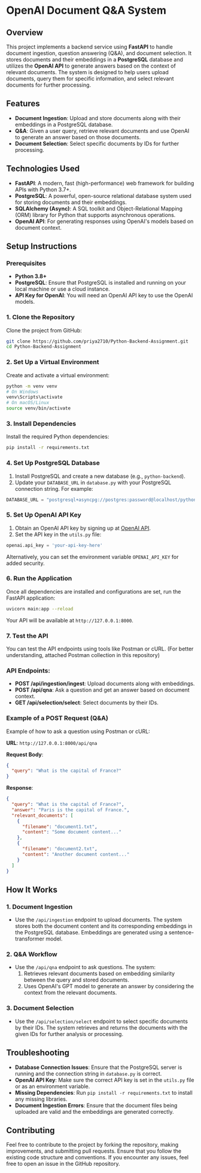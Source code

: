 # OpenAI Document Q&A System

## Overview

This project implements a backend service using **FastAPI** to handle document ingestion, question answering (Q&A), and document selection. It stores documents and their embeddings in a **PostgreSQL** database and utilizes the **OpenAI API** to generate answers based on the context of relevant documents. The system is designed to help users upload documents, query them for specific information, and select relevant documents for further processing.

## Features

- **Document Ingestion**: Upload and store documents along with their embeddings in a PostgreSQL database.
- **Q&A**: Given a user query, retrieve relevant documents and use OpenAI to generate an answer based on those documents.
- **Document Selection**: Select specific documents by IDs for further processing.

## Technologies Used

- **FastAPI**: A modern, fast (high-performance) web framework for building APIs with Python 3.7+.
- **PostgreSQL**: A powerful, open-source relational database system used for storing documents and their embeddings.
- **SQLAlchemy (Async)**: A SQL toolkit and Object-Relational Mapping (ORM) library for Python that supports asynchronous operations.
- **OpenAI API**: For generating responses using OpenAI's models based on document context.

## Setup Instructions

### Prerequisites

- **Python 3.8+**
- **PostgreSQL**: Ensure that PostgreSQL is installed and running on your local machine or use a cloud instance.
- **API Key for OpenAI**: You will need an OpenAI API key to use the OpenAI models.

### 1. Clone the Repository

Clone the project from GitHub:

```bash
git clone https://github.com/priya2710/Python-Backend-Assignment.git
cd Python-Backend-Assignment
```

### 2. Set Up a Virtual Environment

Create and activate a virtual environment:

```bash
python -m venv venv
# On Windows
venv\Scripts\activate
# On macOS/Linux
source venv/bin/activate
```

### 3. Install Dependencies

Install the required Python dependencies:

```bash
pip install -r requirements.txt
```

### 4. Set Up PostgreSQL Database

1. Install PostgreSQL and create a new database (e.g., `python-backend`).
2. Update your `DATABASE_URL` in `database.py` with your PostgreSQL connection string. For example:

```python
DATABASE_URL = "postgresql+asyncpg://postgres:password@localhost/python-backend"
```

### 5. Set Up OpenAI API Key

1. Obtain an OpenAI API key by signing up at [OpenAI API](https://platform.openai.com/account/api-keys).
2. Set the API key in the `utils.py` file:

```python
openai.api_key = 'your-api-key-here'
```

Alternatively, you can set the environment variable `OPENAI_API_KEY` for added security.

### 6. Run the Application

Once all dependencies are installed and configurations are set, run the FastAPI application:

```bash
uvicorn main:app --reload
```

Your API will be available at `http://127.0.0.1:8000`.

### 7. Test the API

You can test the API endpoints using tools like Postman or cURL.
(For better understanding, attached Postman collection in this repository)

### API Endpoints:

- **POST /api/ingestion/ingest**: Upload documents along with embeddings.
- **POST /api/qna**: Ask a question and get an answer based on document context.
- **GET /api/selection/select**: Select documents by their IDs.

### Example of a POST Request (Q&A)

Example of how to ask a question using Postman or cURL:

**URL**: `http://127.0.0.1:8000/api/qna`

**Request Body**:
```json
{
  "query": "What is the capital of France?"
}
```

**Response**:
```json
{
  "query": "What is the capital of France?",
  "answer": "Paris is the capital of France.",
  "relevant_documents": [
    {
      "filename": "document1.txt",
      "content": "Some document content..."
    },
    {
      "filename": "document2.txt",
      "content": "Another document content..."
    }
  ]
}
```

## How It Works

### 1. Document Ingestion

- Use the `/api/ingestion` endpoint to upload documents. The system stores both the document content and its corresponding embeddings in the PostgreSQL database. Embeddings are generated using a sentence-transformer model.

### 2. Q&A Workflow

- Use the `/api/qna` endpoint to ask questions. The system:
  1. Retrieves relevant documents based on embedding similarity between the query and stored documents.
  2. Uses OpenAI's GPT model to generate an answer by considering the context from the relevant documents.

### 3. Document Selection

- Use the `/api/selection/select` endpoint to select specific documents by their IDs. The system retrieves and returns the documents with the given IDs for further analysis or processing.

## Troubleshooting

- **Database Connection Issues**: Ensure that the PostgreSQL server is running and the connection string in `database.py` is correct.
- **OpenAI API Key**: Make sure the correct API key is set in the `utils.py` file or as an environment variable.
- **Missing Dependencies**: Run `pip install -r requirements.txt` to install any missing libraries.
- **Document Ingestion Errors**: Ensure that the document files being uploaded are valid and the embeddings are generated correctly.

## Contributing

Feel free to contribute to the project by forking the repository, making improvements, and submitting pull requests. Ensure that you follow the existing code structure and conventions. If you encounter any issues, feel free to open an issue in the GitHub repository.
